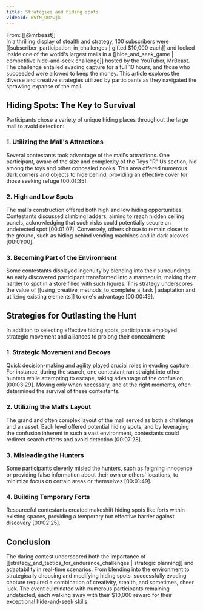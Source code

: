 ```yaml
---
title: Strategies and hiding spots
videoId: 65fN_OUawjk
---
```


From: [[@mrbeast]] <br/> 
In a thrilling display of stealth and strategy, 100 subscribers were [[subscriber_participation_in_challenges | gifted $10,000 each]] and locked inside one of the world's largest malls in a [[hide_and_seek_game | competitive hide-and-seek challenge]] hosted by the YouTuber, MrBeast. The challenge entailed evading capture for a full 10 hours, and those who succeeded were allowed to keep the money. This article explores the diverse and creative strategies utilized by participants as they navigated the sprawling expanse of the mall.

## Hiding Spots: The Key to Survival

Participants chose a variety of unique hiding places throughout the large mall to avoid detection:

### 1. Utilizing the Mall's Attractions
Several contestants took advantage of the mall's attractions. One participant, aware of the size and complexity of the Toys "R" Us section, hid among the toys and other concealed nooks. This area offered numerous dark corners and objects to hide behind, providing an effective cover for those seeking refuge <a class="yt-timestamp" data-t="00:01:35">[00:01:35]</a>.

### 2. High and Low Spots
The mall’s construction offered both high and low hiding opportunities. Contestants discussed climbing ladders, aiming to reach hidden ceiling panels, acknowledging that such risks could potentially secure an undetected spot <a class="yt-timestamp" data-t="00:01:07">[00:01:07]</a>. Conversely, others chose to remain closer to the ground, such as hiding behind vending machines and in dark alcoves <a class="yt-timestamp" data-t="00:01:00">[00:01:00]</a>.

### 3. Becoming Part of the Environment
Some contestants displayed ingenuity by blending into their surroundings. An early discovered participant transformed into a mannequin, making them harder to spot in a store filled with such figures. This strategy underscores the value of [[using_creative_methods_to_complete_a_task | adaptation and utilizing existing elements]] to one's advantage <a class="yt-timestamp" data-t="00:00:49">[00:00:49]</a>.

## Strategies for Outlasting the Hunt

In addition to selecting effective hiding spots, participants employed strategic movement and alliances to prolong their concealment:

### 1. Strategic Movement and Decoys
Quick decision-making and agility played crucial roles in evading capture. For instance, during the search, one contestant ran straight into other hunters while attempting to escape, taking advantage of the confusion <a class="yt-timestamp" data-t="00:03:29">[00:03:29]</a>. Moving only when necessary, and at the right moments, often determined the survival of these contestants.

### 2. Utilizing the Mall’s Layout
The grand and often complex layout of the mall served as both a challenge and an asset. Each level offered potential hiding spots, and by leveraging the confusion inherent in such a vast environment, contestants could redirect search efforts and avoid detection <a class="yt-timestamp" data-t="00:07:28">[00:07:28]</a>.

### 3. Misleading the Hunters
Some participants cleverly misled the hunters, such as feigning innocence or providing false information about their own or others' locations, to minimize focus on certain areas or themselves <a class="yt-timestamp" data-t="00:01:49">[00:01:49]</a>.

### 4. Building Temporary Forts
Resourceful contestants created makeshift hiding spots like forts within existing spaces, providing a temporary but effective barrier against discovery <a class="yt-timestamp" data-t="00:02:25">[00:02:25]</a>.

## Conclusion

The daring contest underscored both the importance of [[strategy_and_tactics_for_endurance_challenges | strategic planning]] and adaptability in real-time scenarios. From blending into the environment to strategically choosing and modifying hiding spots, successfully evading capture required a combination of creativity, stealth, and sometimes, sheer luck. The event culminated with numerous participants remaining undetected, each walking away with their $10,000 reward for their exceptional hide-and-seek skills.